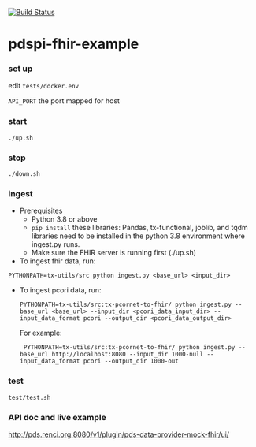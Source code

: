 [![Build Status](https://travis-ci.com/RENCI/pdspi-fhir-example.svg?branch=master)](https://travis-ci.com/RENCI/pdspi-fhir-example)
# pdspi-fhir-example

### set up
edit `tests/docker.env`

`API_PORT` the port mapped for host

### start

```
./up.sh
```

### stop
```
./down.sh
```

### ingest

- Prerequisites 
  	- Python 3.8 or above
  	- `pip install` these libraries: Pandas, tx-functional, joblib, and tqdm libraries need to be installed in the python 3.8 environment where ingest.py runs.
    - Make sure the FHIR server is running first (./up.sh)
- To ingest fhir data, run:

```
PYTHONPATH=tx-utils/src python ingest.py <base_url> <input_dir>
```

- To ingest pcori data, run:

  ```
  PYTHONPATH=tx-utils/src:tx-pcornet-to-fhir/ python ingest.py --base_url <base_url> --input_dir <pcori_data_input_dir> --input_data_format pcori --output_dir <pcori_data_output_dir>
  ```
  For example: 
  ```
   PYTHONPATH=tx-utils/src:tx-pcornet-to-fhir/ python ingest.py --base_url http://localhost:8080 --input_dir 1000-null --input_data_format pcori --output_dir 1000-out
  ```

### test

```
test/test.sh
```

### API doc and live example
http://pds.renci.org:8080/v1/plugin/pds-data-provider-mock-fhir/ui/
